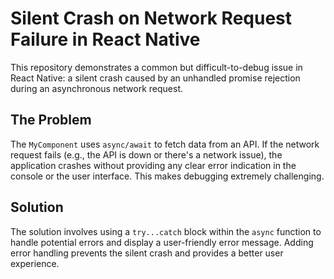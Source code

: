 # Silent Crash on Network Request Failure in React Native

This repository demonstrates a common but difficult-to-debug issue in React Native: a silent crash caused by an unhandled promise rejection during an asynchronous network request.

## The Problem

The `MyComponent` uses `async/await` to fetch data from an API.  If the network request fails (e.g., the API is down or there's a network issue), the application crashes without providing any clear error indication in the console or the user interface.  This makes debugging extremely challenging.

## Solution

The solution involves using a `try...catch` block within the `async` function to handle potential errors and display a user-friendly error message.  Adding error handling prevents the silent crash and provides a better user experience.
